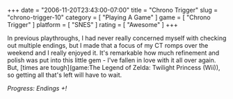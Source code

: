 +++
date = "2006-11-20T23:43:00-07:00"
title = "Chrono Trigger"
slug = "chrono-trigger-10"
category = [ "Playing A Game" ]
game = [ "Chrono Trigger" ]
platform = [ "SNES" ]
rating = [ "Awesome" ]
+++

In previous playthroughs, I had never really concerned myself with checking out multiple endings, but I made that a focus of my CT romps over the weekend and I really enjoyed it.  It's remarkable how much refinement and polish was put into this little gem - I've fallen in love with it all over again.  But, [times are tough](game:The Legend of Zelda: Twilight Princess (Wii)), so getting all that's left will have to wait.

<i>Progress: Endings +!</i>